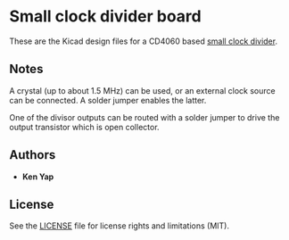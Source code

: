 # Small clock divider board

These are the Kicad design files for a CD4060 based [small clock divider](https://hackaday.io/project/202239-small-clock-divider).

## Notes

A crystal (up to about 1.5 MHz) can be used, or an external clock source can be connected. A solder jumper enables the latter.

One of the divisor outputs can be routed with a solder jumper to drive the output transistor which is open collector.

## Authors

* **Ken Yap**

## License

See the [LICENSE](LICENSE.md) file for license rights and limitations (MIT).
